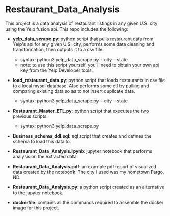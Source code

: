 # Restaurant_Data_Analysis
This project is a data analysis of restaurant listings in any given U.S. city using the Yelp fusion api. This repo includes the following:

- **yelp_data_scrape.py**: python script that pulls restaurant data from Yelp's api for any given U.S. city, performs some data cleaning and transformation, then outputs it to a csv file.
  - syntax: python3 yelp_data_scrape.py --city <city> --state <state>
  - note: to use this script yourself, you'll need to obtain your own api key from the Yelp Developer tools.

- **load_restaurant_data.py**: python script that loads restaurants in csv file to a local mysql database. Also performs some etl by pulling and comparing existing data so as to not insert duplicate data.
  - syntax: python3 yelp_data_scrape.py --city <city> --state <state>

- **Restaurant_Master_ETL.py**: python script that executes the two previous scripts.
  - syntax: python3 yelp_data_scrape.py <city> <state>

- **Business_schema_ddl.sql**: sql script that creates and defines the schema to load this data to.
  
- **Restaurant_Data_Analysis.ipynb**: jupyter notebook that performs analysis on the extracted data.

- **Restaurant_Data_Analysis.pdf**: an example pdf report of visualized data created by the notebook. The city I used was my hometown Fargo, ND.

- **Restaurant_Data_Analysis.py**: a python script created as an alternative to the jupyter notebook.
	
- **dockerfile**: contains all the commands required to assemble the docker image for this project.

